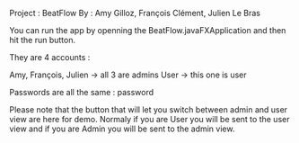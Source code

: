 Project : BeatFlow
By : Amy Gilloz, François Clément, Julien Le Bras

You can run the app by openning the BeatFlow.javaFXApplication and then hit the run button.

They are 4 accounts :

Amy, François, Julien -> all 3 are admins
User -> this one is user

Passwords are all the same : password

Please note that the button that will let you switch between admin and user view are here for demo.
Normaly if you are User you will be sent to the user view and if you are Admin you will be sent to the admin view.
